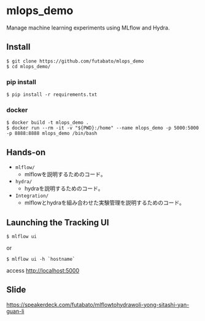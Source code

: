 # mlops_demo

Manage machine learning experiments using MLflow and Hydra.

## Install

```
$ git clone https://github.com/futabato/mlops_demo
$ cd mlops_demo/
```

### pip install

```
$ pip install -r requirements.txt
```

### docker

```
$ docker build -t mlops_demo .
$ docker run --rm -it -v "${PWD}:/home" --name mlops_demo -p 5000:5000 -p 8888:8888 mlops_demo /bin/bash
```

## Hands-on

- `mlflow/`
  - mlflowを説明するためのコード。
- `hydra/`
  - hydraを説明するためのコード。
- `Integration/`
  - mlflowとhydraを組み合わせた実験管理を説明するためのコード。

## Launching the Tracking UI

```
$ mlflow ui
```

or

```
$ mlflow ui -h `hostname`
```

access <http://localhost:5000>

## Slide

<https://speakerdeck.com/futabato/mlflowtohydrawoli-yong-sitashi-yan-guan-li>  

